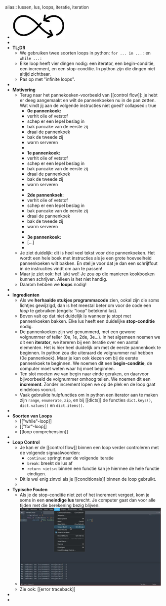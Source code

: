 alias:: lussen, lus, loops, iteratie, iteration

- ![image.jpg](../assets/loop.jpg)
-
- **TL;DR**
	- We gebruiken twee soorten loops in python: `for ... in ...:` en `while ...:`
	- Elke loop heeft vier dingen nodig: een iterator, een begin-conditie, een increment, en een stop-conditie. In python zijn die dingen niet altijd zichtbaar.
	- Pas op met "infinite loops".
-
- **Motivering**
	- Terug naar het pannekoeken-voorbeeld van [[control flow]]: je hebt er deeg aangemaakt en wilt de pannenkoeken nu in de pan zetten. Wat vindt jij aan de volgende instructies niet goed?
	  collapsed:: true
		- **0e pannenkoek:**
		- verhit olie of vetstof
		- schep er een lepel beslag in
		- bak pancake van de eerste zij
		- draai de pannenkoek
		- bak de tweede zij
		- warm serveren
		-
		- **1e pannenkoek:**
		- verhit olie of vetstof
		- schep er een lepel beslag in
		- bak pancake van de eerste zij
		- draai de pannenkoek
		- bak de tweede zij
		- warm serveren
		-
		- **2de pannenkoek:**
		- verhit olie of vetstof
		- schep er een lepel beslag in
		- bak pancake van de eerste zij
		- draai de pannenkoek
		- bak de tweede zij
		- warm serveren
		-
		- **3e pannenkoek:**
		- [...]
		-
	- Je ziet duidelijk: dit is heel veel tekst voor drie pannenkoeken. Het wordt een hele boek met instructies als je een grote hoeveelheid pannenkoeken wilt bakken. En stel je voor dat je dan een schrijffout in de instructies vindt om aan te passen!
	- Maar je ziet ook: het lukt wel! Je zou op die manieren kookboeken kunnen schrijven. Alleen is het niet handig.
	- Daarom hebben we **loops** nodig!
-
- **Ingredienten**
	- Als we **herhaalde stukjes programmacode** zien, ookal zijn die soms lichtjes gewijzigd, dan is het meestal beter om voor de code een *loop* te gebruiken (engels: "loop" betekend lus).
	- Boven valt op dat niet duidelijk is wanneer je stopt met pannenkoeken bakken. Elke lus heeft een duidelijke **stop-conditie** nodig.
	- De pannenkoeken zijn wel genummerd, met een gewone volgnummer of teller (0e, 1e, 2de, 3e...). In het algemeen noemen we dit een **iterator**, we itereren bij een iteratie over een aantal elementen. Het is hier heel duidelijk om met de eerste pannenkoek te beginnen. In python zou die uiteraard de volgnummer nul hebben (0e pannenkoek). Maar je kan ook kiezen om bij de eerste pannenkoek te beginnen. We noemen dit een **begin-conditie**, de computer moet weten waar hij moet beginnen.
	- Ten slot moeten we van begin naar einde geraken, en daarvoor bijvoorbeeld de volgnummer omhoog tellen. We noemen dit een **increment**. Zonder increment lopen we op de plek en de loop gaat eindeloos vooruit.
	- Vaak gebruikte hulpfuncties om in python een iterator aan te maken zijn `range`, `enumerate`, `zip`, en bij [[dicts]] de functies `dict.keys()`, `dict.values()` en `dict.items()`.
-
- **Soorten van Loops**
	- [["while"-loop]]
	- [["for"-loop]]
	- [[loop comprehension]]
-
- **Loop Control**
	- Je kan er de [[control flow]] binnen een loop verder controleren met de volgende signaalwoorden:
		- `continue`: springt naar de volgende iteratie
		- `break`: breekt de lus af
		- `return <iets>`: binnen een functie kan je hiermee de hele functie eindigen.
	- Dit is wel enig zinvol als je [[conditionals]] binnen de loop gebruikt.
	-
- **Typische Fouten**
	- Als je de stop-conditie niet zet of het increment vergeet, kom je soms in een **oneindige lus** terecht. Je computer gaat dan voor alle tijden met die berekening bezig blijven.
	- ![image.jpg](../assets/infinite_loop.jpg)
	- Zie ook: [[error traceback]]
-
-